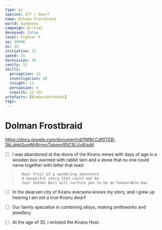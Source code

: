 ```yaml
---
type: pc
species: elf / dwarf
name: Dolman Frostbraid
world: Guemenos
campaign: Arrival
deceased: false
level: Fighter 5
xp: 10946
ac: 18
initiative: 12
speed: 25
darkvision: 30
sanity: 11
skills:
  perception: 13
  investigation: 10
  insight: 11
  persuasion: 9
  stealth: 12 (D)
artefacts: [Kimbarakerhands]
tags:
---
```


# Dolman Frostbraid

https://docs.google.com/document/d/1Nf8CCdf0TEB-3kLdnkjSumMrRrrmcTpkqncB5C9LUv8/edit

- [ ] I was abandoned at the doors of the Kiranu mines with days of age in a wooden box warmed with rabbit skin and a stone that no one could name together with letter that read:
> 		Dear fruit of a wandering adventure
> 		A beautiful story that could not be
> 		Your father Bari will nurture you to be an honourable man
- [ ] In the dwarven city of Kiranu everyone knows my story, and I grew up hearing I am not a true Kiranu dwarf.
- [ ] Our family specialise in combining alloys, making smithworks and jewellery.
- [ ] At the age of 35, I enlisted the Kiranu Host.

